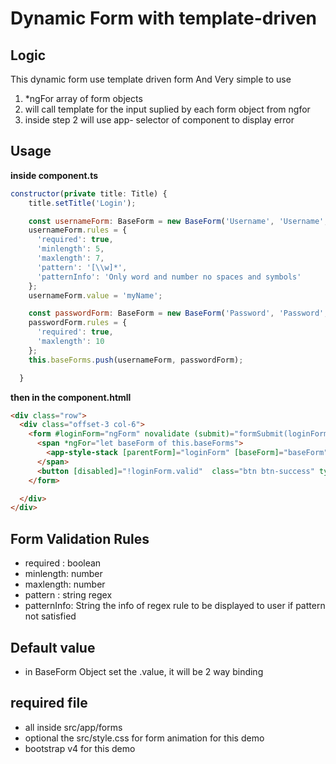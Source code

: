 # Dynamic Form with template-driven

## Logic
This dynamic form use template driven form And Very simple to use
1. *ngFor array of form objects
1. will call template for the input suplied by each form object from ngfor
1. inside step 2 will use app- selector of component to display error


## Usage

**inside component.ts**
```javascript
constructor(private title: Title) {
    title.setTitle('Login');

    const usernameForm: BaseForm = new BaseForm('Username', 'Username', 'username', 'text');
    usernameForm.rules = {
      'required': true,
      'minlength': 5,
      'maxlength': 7,
      'pattern': '[\\w]*',
      'patternInfo': 'Only word and number no spaces and symbols'
    };
    usernameForm.value = 'myName';

    const passwordForm: BaseForm = new BaseForm('Password', 'Password', 'password', 'password');
    passwordForm.rules = {
      'required': true,
      'maxlength': 10
    };
    this.baseForms.push(usernameForm, passwordForm);

  }

```
**then in the component.htmll**

```html
<div class="row">
  <div class="offset-3 col-6">
    <form #loginForm="ngForm" novalidate (submit)="formSubmit(loginForm)">
      <span *ngFor="let baseForm of this.baseForms">
        <app-style-stack [parentForm]="loginForm" [baseForm]="baseForm"></app-style-stack>
      </span>
      <button [disabled]="!loginForm.valid"  class="btn btn-success" type="submit">Login</button>
    </form>

  </div>
</div>

```

## Form Validation Rules
* required : boolean
* minlength: number
* maxlength: number
* pattern : string regex
* patternInfo: String the info of regex rule to be displayed to user if pattern not satisfied

## Default value
* in BaseForm Object set the .value, it will be 2 way binding

## required file
* all inside src/app/forms
* optional the src/style.css for form animation for this demo
* bootstrap v4 for this demo
